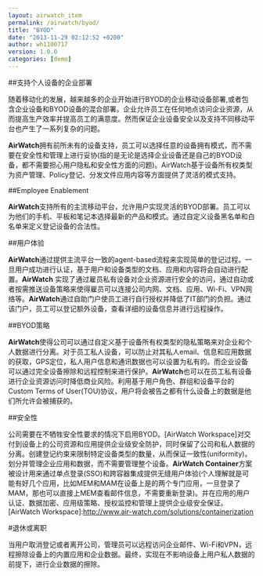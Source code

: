 ```yaml
---
layout: airwatch_item
permalink: /airwatch/byod/
title: "BYOD"
date: "2013-11-29 02:12:52 +0200"
author: wh1100717
version: 1.0.0
categories: [demo]
---
```


##支持个人设备的企业部署

随着移动化的发展，越来越多的企业开始进行BYOD的企业移动设备部署,或者包含企业设备和BYOD设备的混合部署。企业允许员工在任何地点访问企业资源，从而提高生产效率并提高员工的满意度。然而保证企业设备安全以及支持不同移动平台也产生了一系列复杂的问题。

**AirWatch**拥有前所未有的设备支持，员工可以选择任意的设备拥有模式，而不需要在安全性和管理上进行妥协(指的是无论是选择企业设备还是自己的BYOD设备，都不需要担心用户隐私和安全性方面的问题)。AirWatch基于设备所有权类型为资产管理、Policy登记、分发文件应用内容等方面提供了灵活的模式支持。

##Employee Enablement

**AirWatch**支持所有的主流移动平台，允许用户实现灵活的BYOD部署。员工可以为他们的手机、平板和笔记本选择最新的产品和模式。通过自定义设备黑名单和白名单来定义登记设备的合法性。

##用户体验

**AirWatch**通过提供主流平台一致的agent-based流程来实现简单的登记过程。一旦用户成功进行认证，基于用户和设备类型的文档、应用和内容将会自动进行配置。**AirWatch** 实现了通过雇员私有设备对企业资源进行安全的访问，通过自动或者按需推送设备策略来使得雇员可以连接公司内网、文档、应用、Wi-Fi、VPN网络等。**AirWatch**通过自助门户使员工进行自行授权并降低了IT部门的负担。通过该门户，员工可以登记额外设备，查看详细的设备信息并进行远程操作。

##BYOD策略

**AirWatch**使得公司可以通过自定义基于设备所有权类型的隐私策略来对企业和个人数据进行分离。对于员工私人设备，可以防止对其私人email、信息和应用数据的获取，GPS定位，私人用户信息和通讯数据也可以设置为私有的。而企业设备可以通过完全设备擦除和远程控制来进行保护。**AirWatch**也可以在员工私有设备进行企业资源访问时降低商业风险。利用基于用户角色、群组和设备平台的Custom Terms of User(TOU)协议，用户将会被告之都有什么设备上的数据是他们所允许会被捕获的。

##安全性

公司需要在不牺牲安全性要求的情况下启用BYOD。[AirWatch Workspace]对交付到设备上的公司资源和应用提供企业级安全防护，同时保留了公司和私人数据的分离。创建登记约束来限制特定设备类型的数量，从而保证一致性(uniformity)。划分并管理企业应用和数据，而不需要管理整个设备。**AirWatch Container**方案被设计用来通过单点登录(SSO)和跨容器集成提供无缝用户体验(个人理解就是可能有好几个应用，比如MEM和MAM在设备上是的两个专门应用，一旦登录了MAM，那也可以直接上MEM查看邮件信息，不需要重新登录)。并在应用的用户认证、数据加密、应用级策略、授权监控和管理上提供企业级安全保证。
[AirWatch Workspace]:http://www.air-watch.com/solutions/containerization

#退休或离职

当用户取消登记或者离开公司，管理员可以远程访问企业邮件、Wi-Fi和VPN，远程擦除设备上的内置应用和企业数据。最终，实现在不影响设备上用户私人数据的前提下，进行企业数据的擦除。